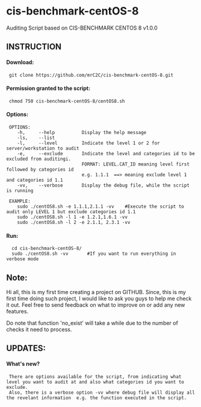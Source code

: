 # cis-benchmark-centOS-8
Auditing Script based on CIS-BENCHMARK CENTOS 8 v1.0.0


## INSTRUCTION
#### Download:

     git clone https://github.com/mrC2C/cis-benchmark-centOS-8.git
     
#### Permission granted to the script:
     chmod 750 cis-benchmark-centOS-8/centOS8.sh
     
#### Options:
     OPTIONS: 
        -h,     --help          Display the help message
        -ls,    --list
        -l,     --level         Indicate the level 1 or 2 for server/workstation to audit
        -e,     --exclude       Indicate the level and categories id to be excluded from auditingi. 
                                FORMAT: LEVEL.CAT_ID meaning level first followed by categories id
                                e.g. 1.1.1  ==> meaning exclude level 1 and categories id 1.1 
        -vv,    --verbose       Display the debug file, while the script is running

     EXAMPLE:
        sudo ./centOS8.sh -e 1.1.1,2.1.1 -vv    #Execute the script to audit only LEVEL 1 but exclude categories id 1.1
        sudo ./centOS8.sh -l 1 -e 1.2.1,1.6.1 -vv
        sudo ./centOS8.sh -l 2 -e 2.1.1, 2.3.1 -vv
        
#### Run:
      cd cis-benchmark-centOS-8/
      sudo ./centOS8.sh -vv       #If you want to run everything in verbose mode
      
## Note:
Hi all, this is my first time creating a project on GITHUB. Since, this is my first time doing such project, I would like to ask you guys to help me check it out. Feel free to send feedback on what to improve on or add any new features.
 
Do note that function 'no_exist' will take a while due to the number of checks it need to process. 
 
## UPDATES:
#### What's new?
     There are options available for the script, from indicating what level you want to audit at and also what categories id you want to exclude.
     Also, there is a verbose option -vv where debug file will display all the revelant information  e.g. the function executed in the script.
     
 

